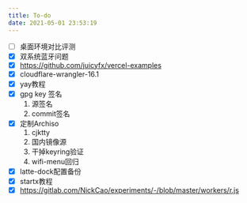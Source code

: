 ```yaml
---
title: To-do
date: 2021-05-01 23:53:19
---
```


- [ ] 桌面环境对比评测
- [x] 双系统蓝牙问题
- [x] https://github.com/juicyfx/vercel-examples
- [x] cloudflare-wrangler-16.1
- [x] yay教程
- [x] gpg key 签名
  1. 源签名
  2. commit签名
- [x] 定制Archiso
  1. cjktty
  2. 国内镜像源
  3. 干掉keyring验证
  4. wifi-menu回归
- [x] latte-dock配置备份
- [x] startx教程
- [x] https://gitlab.com/NickCao/experiments/-/blob/master/workers/r.js